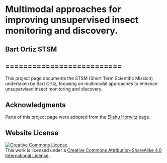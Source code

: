 
# Multimodal approaches for improving unsupervised insect monitoring and discovery.
## Bart Ortiz STSM
##  ==========================
This project page documents the STSM (Short Term Scientific Mission) undertaken by Bart Ortiz, focusing on multimodal approaches to enhance unsupervised insect monitoring and discovery.

## Acknowledgments
Parts of this project page were adopted from the [Eliahu Horwitz](https://github.com/eliahuhorwitz/Academic-project-page-template) page.

## Website License
<a rel="license" href="http://creativecommons.org/licenses/by-sa/4.0/"><img alt="Creative Commons License" style="border-width:0" src="https://i.creativecommons.org/l/by-sa/4.0/88x31.png" /></a><br />This work is licensed under a <a rel="license" href="http://creativecommons.org/licenses/by-sa/4.0/">Creative Commons Attribution-ShareAlike 4.0 International License</a>.
